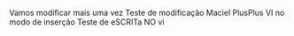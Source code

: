Vamos modificar mais uma vez
Teste de modificação
Maciel PlusPlus
VI no modo de inserção
Teste de eSCRITa NO vi

